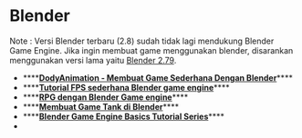 # Blender

Note : Versi Blender terbaru \(2.8\) sudah tidak lagi mendukung Blender Game Engine. Jika ingin membuat game menggunakan blender, disarankan menggunakan versi lama yaitu [Blender 2.79](https://www.blender.org/download/previous-versions/).

* \*\*\*\*[**DodyAnimation - Membuat Game Sederhana Dengan Blender**](http://www.dodyanimation.com/membuat-game-sederhana-dengan-blender/)\*\*\*\*
* \*\*\*\*[**Tutorial FPS sederhana Blender game engine**](https://youtu.be/t17MuQ-6rjU)\*\*\*\*
* \*\*\*\*[**RPG dengan Blender Game engine**](https://www.youtube.com/playlist?list=PL-urcW8qw7jI67snl2g2z5aXCjA-gplSv)\*\*\*\*
* \*\*\*\*[**Membuat Game Tank di Blender**](https://www.youtube.com/watch?v=VbSBJI0ChLk)\*\*\*\*
* \*\*\*\*[**Blender Game Engine Basics Tutorial Series**](https://www.youtube.com/playlist?list=PLda3VoSoc_TSS7ht07sCt8zDCyAenOG6i)\*\*\*\*
* 


